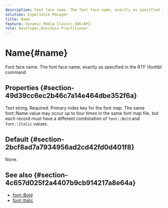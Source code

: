 ```yaml
---
description: Font face name. The font face name, exactly as specified in the RTF \fonttbl command.
solution: Experience Manager
title: Name
feature: Dynamic Media Classic,SDK/API
role: Developer,Business Practitioner
---
```


# Name{#name}

Font face name. The font face name, exactly as specified in the RTF \fonttbl command.

## Properties {#section-49d39cc6ec2b46c7a14e464dbe352f6a}

Text string. Required. Primary index key for the font map. The same font::Name value may occur up to four times in the same font map file, but each record must have a different combination of `font::Bold` and `font::Italic` values.

## Default {#section-2bcf8ad7a7934956ad2cd42fd0d401f8}

None.

## See also {#section-4c657d025f2a4407b9cb914217a8e64a}

* [font::Bold](r-bold-font.md#reference_F7B017EF67574A29ABFC3954AB64159C)
* [font::Italic](r-italic-font.md#reference_DC04A532B34A41AF81B0B9644ACFAAD6) 
